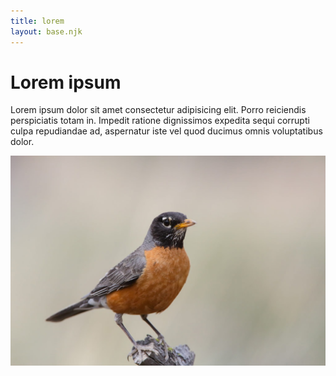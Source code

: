 ```yaml
---
title: lorem
layout: base.njk
---
```


# Lorem ipsum
Lorem ipsum dolor sit amet consectetur adipisicing elit. Porro reiciendis perspiciatis totam in. Impedit ratione dignissimos expedita sequi corrupti culpa repudiandae ad, aspernatur iste vel quod ducimus omnis voluptatibus dolor.

 ![fågel](images/American-Robin-5D3_8701_filtered-SC-1024x682.jpg)